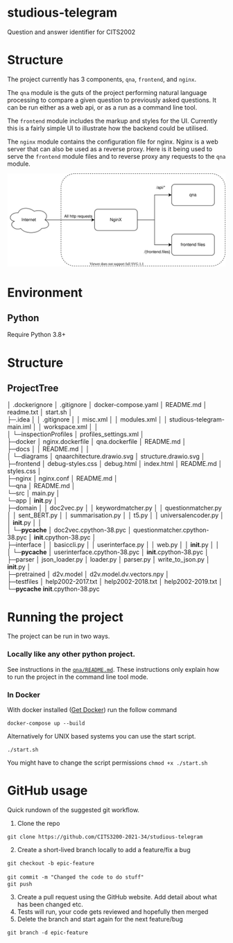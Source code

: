 # studious-telegram
Question and answer identifier for CITS2002

# Structure

The project currently has 3 components, `qna`, `frontend`, and `nginx`. 

The `qna` module is the guts of the project performing natural language processing to compare a given question to previously asked questions. It can be run either as a web api, or as a run as a command line tool.

The `frontend` module includes the markup and styles for the UI. Currently this is a fairly simple UI to illustrate how the backend could be utilised.

The `nginx` module contains the configuration file for nginx. Nginx is a web server that can also be used as a reverse proxy. Here is it being used to serve the `frontend` module files and to reverse proxy any requests to the `qna` module.

![Structure Diagram](./docs/diagrams/structure.drawio.svg)

# Environment

## Python

Require Python 3.8+

# Structure

## ProjectTree

│  .dockerignore
│  .gitignore
│  docker-compose.yaml
│  README.md
│  readme.txt
│  start.sh
│  
├─.idea
│  │  .gitignore
│  │  misc.xml
│  │  modules.xml
│  │  studious-telegram-main.iml
│  │  workspace.xml
│  │  
│  └─inspectionProfiles
│          profiles_settings.xml
│          
├─docker
│      nginx.dockerfile
│      qna.dockerfile
│      README.md
│      
├─docs
│  │  README.md
│  │  
│  └─diagrams
│          qnaarchitecture.drawio.svg
│          structure.drawio.svg
│          
├─frontend
│      debug-styles.css
│      debug.html
│      index.html
│      README.md
│      styles.css
│      
├─nginx
│      nginx.conf
│      README.md
│      
└─qna
    │  README.md
    │  
    └─src
        │  main.py
        │  
        └─app
            │  __init__.py
            │  
            ├─domain
            │  │  doc2vec.py
            │  │  keywordmatcher.py
            │  │  questionmatcher.py
            │  │  sent_BERT.py
            │  │  summarisation.py
            │  │  t5.py
            │  │  universalencoder.py
            │  │  __init__.py
            │  │  
            │  └─__pycache__
            │          doc2vec.cpython-38.pyc
            │          questionmatcher.cpython-38.pyc
            │          __init__.cpython-38.pyc
            │          
            ├─interface
            │  │  basiccli.py
            │  │  userinterface.py
            │  │  web.py
            │  │  __init__.py
            │  │  
            │  └─__pycache__
            │          userinterface.cpython-38.pyc
            │          __init__.cpython-38.pyc
            │          
            ├─parser
            │      json_loader.py
            │      loader.py
            │      parser.py
            │      write_to_json.py
            │      __init__.py
            │      
            ├─pretrained
            │      d2v.model
            │      d2v.model.dv.vectors.npy
            │      
            ├─testfiles
            │      help2002-2017.txt
            │      help2002-2018.txt
            │      help2002-2019.txt
            │      
            └─__pycache__
                    __init__.cpython-38.pyc
                    
# Running the project

The project can be run in two ways. 

### Locally like any other python project. 

See instructions in the [`qna/README.md`](qna/README.md). These instructions only explain how to run the project in the command line tool mode.

### In Docker

With docker installed ([Get Docker](https://docs.docker.com/get-docker/)) run the follow command

```
docker-compose up --build
```

Alternatively for UNIX based systems you can use the start script.

```
./start.sh
```

You might have to change the script permissions `chmod +x ./start.sh`


# GitHub usage

Quick rundown of the suggested git workflow.

1. Clone the repo
```
git clone https://github.com/CITS3200-2021-34/studious-telegram
```
2. Create a short-lived branch locally to add a feature/fix a bug
```
git checkout -b epic-feature

git commit -m "Changed the code to do stuff"
git push
```
3. Create a pull request using the GitHub website. Add detail about what has been changed etc.
4. Tests will run, your code gets reviewed and hopefully then merged
5. Delete the branch and start again for the next feature/bug
```
git branch -d epic-feature
```
